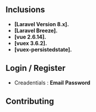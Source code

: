 
## Inclusions
- **[Laravel Version 8.x].**
- **[Laravel Breeze].**
- **[vue 2.6.14].**
- **[vuex 3.6.2].**
- **[vuex-persistedstate].**

## Login / Register

- Creadentials : 
    **Email**
    **Password**

## Contributing

